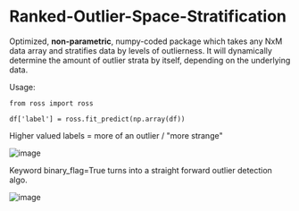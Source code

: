 # Ranked-Outlier-Space-Stratification

Optimized, **non-parametric**, numpy-coded package which takes any NxM data array and stratifies data by levels of outlierness. It will dynamically determine the amount of outlier strata by itself, depending on the underlying data. 

Usage:
```
from ross import ross

df['label'] = ross.fit_predict(np.array(df))
```
Higher valued labels = more of an outlier / "more strange"

![image](https://user-images.githubusercontent.com/47681284/117404884-f9f15600-aec7-11eb-96fa-19bc6d1b1db5.png)

Keyword binary_flag=True turns into a straight forward outlier detection algo.

![image](https://user-images.githubusercontent.com/47681284/117404897-feb60a00-aec7-11eb-9287-ca05f56ad6d9.png)


